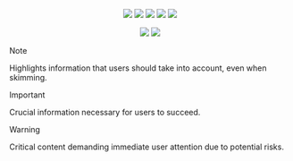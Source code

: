 
<div align="center">

![](http://github-profile-summary-cards.vercel.app/api/cards/profile-details?username=kokic)
![](https://github-profile-summary-cards.vercel.app/api/cards/repos-per-language?username=kokic&exclude=js,java,cpp,kotlin,html)
![](http://github-profile-summary-cards.vercel.app/api/cards/productive-time?username=kokic&utcOffset=8)
![](http://github-profile-summary-cards.vercel.app/api/cards/most-commit-language?username=kokic&exclude=js,html,python,java,cpp)
![](http://github-profile-summary-cards.vercel.app/api/cards/stats?username=kokic)

![](https://github-readme-stats.vercel.app/api/top-langs/?username=kokic&layout=compact&exclude_lang=html+javascript+stylus+css+java+ejs+python+shell+cpp+c+kotlin+julia)
![](https://github-readme-stats.vercel.app/api/top-langs/?username=kokic&layout=compact&exclude_lang=html+stylus+css+ejs+haskell+lean+tex+typst+shell+ocaml+rust+julia+typescript)


</div>


> [!NOTE]  
> Highlights information that users should take into account, even when skimming.

> [!IMPORTANT]  
> Crucial information necessary for users to succeed.

> [!WARNING]  
> Critical content demanding immediate user attention due to potential risks.


